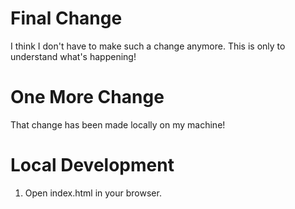 # Final Change

I think I don't have to make such a change anymore. This is only to understand what's happening!

# One More Change

That change has been made locally on my machine!

# Local Development 

1. Open index.html in your browser.
